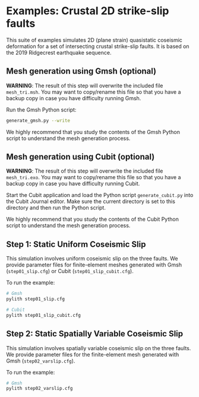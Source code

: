 # Examples: Crustal 2D strike-slip faults

This suite of examples simulates 2D (plane strain) quasistatic coseismic deformation
for a set of intersecting crustal strike-slip faults. It is based on the 2019 Ridgecrest
earthquake sequence.

## Mesh generation using Gmsh (optional)

**WARNING**: The result of this step will overwrite the included file
`mesh_tri.msh`. You may want to copy/rename this file so that you have a
backup copy in case you have difficulty running Gmsh.

Run the Gmsh Python script:

```bash
generate_gmsh.py --write
```

We highly recommend that you study the contents of the Gmsh Python script
to understand the mesh generation process.

## Mesh generation using Cubit (optional)

**WARNING**: The result of this step will overwrite the included file
`mesh_tri.exo`. You may want to copy/rename this file so that you have a
backup copy in case you have difficulty running Cubit.

Start the Cubit application and load the Python script `generate_cubit.py`
into the Cubit Journal editor. Make sure the current directory is set to this
directory and then run the Python script.

We highly recommend that you study the contents of the Cubit Python script
to understand the mesh generation process.

## Step 1: Static Uniform Coseismic Slip

This simulation involves uniform coseismic slip on the three faults. We provide
parameter files for finite-element meshes generated with Gmsh (`step01_slip.cfg`)
or Cubit (`step01_slip_cubit.cfg`).

To run the example:

```bash
# Gmsh
pylith step01_slip.cfg

# Cubit
pylith step01_slip_cubit.cfg
```

## Step 2: Static Spatially Variable Coseismic Slip

This simulation involves spatially variable coseismic slip on the three faults. We provide
parameter files for the finite-element mesh generated with Gmsh (`step02_varslip.cfg`).

To run the example:

```bash
# Gmsh
pylith step02_varslip.cfg
```
